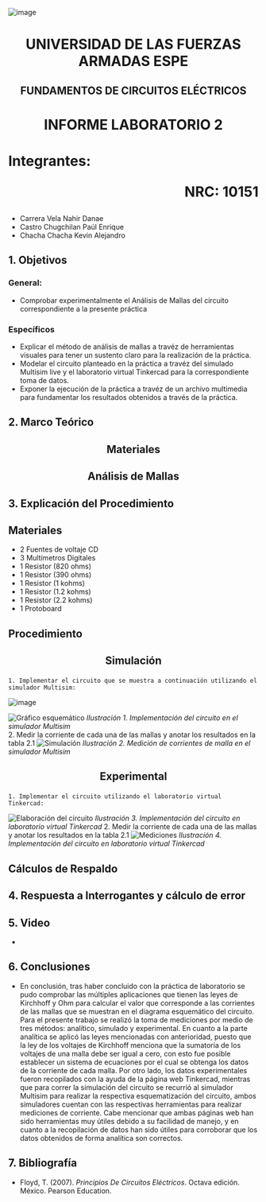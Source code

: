 ![image](https://user-images.githubusercontent.com/93786746/140656495-1e9017c5-1622-4145-a547-0ebbe5014f3d.png)
# <p align=center> UNIVERSIDAD DE LAS FUERZAS ARMADAS ESPE 
## <p align=center> FUNDAMENTOS DE CIRCUITOS ELÉCTRICOS
# <p align=center>  INFORME LABORATORIO 2
# Integrantes: <p align=right> NRC: 10151
* Carrera Vela Nahir Danae
* Castro Chugchilan Paúl Enrique
* Chacha Chacha Kevin Alejandro
## 1. Objetivos
  ### General: 
  * Comprobar experimentalmente el Análisis de Mallas del circuito correspondiente a la presente práctica
  ### Específicos
  * Explicar el método de análisis de mallas a travéz de herramientas visuales para tener un sustento claro para la realización de la práctica.
  * Modelar el circuito planteado en la práctica a travéz del simulado Multisim live y el laboratorio virtual Tinkercad para la correspondiente toma de datos.
  * Exponer la ejecución de la práctica a travéz de un archivo multimedia para fundamentar los resultados obtenidos a través de la práctica.
## 2. Marco Teórico
  ## <p align=center> Materiales
  
  ## <p align=center> Análisis de Mallas
    
## 3. Explicación del Procedimiento
   ## Materiales
  * 2 Fuentes de voltaje CD
  * 3 Multímetros Digitales
  * 1 Resistor (820 ohms)
  * 1 Resistor (390 ohms)
  * 1 Resistor (1 kohms)
  * 1 Resistor (1.2 kohms)
  * 1 Resistor (2.2 kohms)
  * 1 Protoboard
   ## Procedimiento
## <p align=center> Simulación
  
    1. Implementar el circuito que se muestra a continuación utilizando el simulador Multisim:
![image](https://user-images.githubusercontent.com/93786746/142958589-63f89954-5ec2-4ab4-9a5c-6201bbfd04b6.png)

![Gráfico  esquemático](https://user-images.githubusercontent.com/93786746/142958657-6cec8399-f53d-4a44-a970-2cd37152ee87.PNG)
_Ilustración 1. Implementación del circuito en el simulador Multisim_  
    2. Medir la corriente de cada una de las mallas y anotar los resultados en la tabla 2.1
 ![Simulación](https://user-images.githubusercontent.com/93786746/142958796-82f6b357-4a81-4bf9-8c40-1ddbd4edd142.PNG)
_Ilustración 2. Medición de corrientes de malla en el simulador Multisim_
## <p align=center> Experimental
    1. Implementar el circuito utilizando el laboratorio virtual Tinkercad:
![Elaboración del circuito](https://user-images.githubusercontent.com/93786746/142959115-11690f85-25a5-41cd-a02e-bddcd2a0a5d8.PNG)
_Ilustración 3. Implementación del circuito en laboratorio virtual Tinkercad_
    2. Medir la corriente de cada una de las mallas y anotar los resultados en la tabla 2.1
![Mediciones](https://user-images.githubusercontent.com/93786746/142959437-91ea4dfa-4b08-4ebe-8cb4-7679df37f849.PNG)
_Ilustración 4. Implementación del circuito en laboratorio virtual Tinkercad_
  ## Cálculos de Respaldo
  

## 4. Respuesta a Interrogantes y cálculo de error

## 5. Video
  *  
## 6. Conclusiones
  * En conclusión, tras haber concluido con la práctica de laboratorio se pudo comprobar las múltiples aplicaciones que tienen las leyes de Kirchhoff y Ohm para calcular el valor que corresponde a las corrientes de las mallas que se muestran en el diagrama esquemático del circuito. Para el presente trabajo se realizó la toma de mediciones por medio de tres métodos: analítico, simulado y experimental. En cuanto a la parte analítica se aplicó las leyes mencionadas con anterioridad, puesto que la ley de los voltajes de Kirchhoff menciona que la sumatoria de los voltajes de una malla debe ser igual a cero, con esto fue posible establecer un sistema de ecuaciones por el cual se obtenga los datos de la corriente de cada malla. Por otro lado, los datos experimentales fueron recopilados con la ayuda de la página web Tinkercad, mientras que para correr la simulación del circuito se recurrió al simulador Multisim para realizar la respectiva esquematización del circuito, ambos simuladores cuentan con las respectivas herramientas para realizar mediciones de corriente. Cabe mencionar que ambas páginas web han sido herramientas muy útiles debido a su facilidad de manejo, y en cuanto a la recopilación de datos han sido útiles para corroborar que los datos obtenidos de forma analítica son correctos.
## 7. Bibliografía
 * Floyd, T. (2007). _Principios De Circuitos Eléctricos_. Octava edición. México. Pearson Education.
